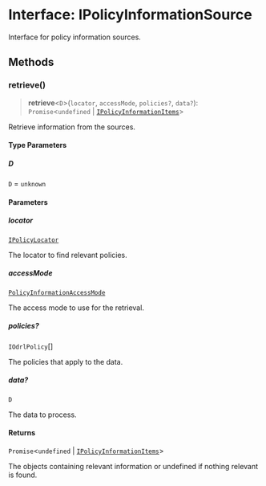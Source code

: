 # Interface: IPolicyInformationSource

Interface for policy information sources.

## Methods

### retrieve()

> **retrieve**\<`D`\>(`locator`, `accessMode`, `policies?`, `data?`): `Promise`\<`undefined` \| [`IPolicyInformationItems`](../type-aliases/IPolicyInformationItems.md)\>

Retrieve information from the sources.

#### Type Parameters

##### D

`D` = `unknown`

#### Parameters

##### locator

[`IPolicyLocator`](IPolicyLocator.md)

The locator to find relevant policies.

##### accessMode

[`PolicyInformationAccessMode`](../type-aliases/PolicyInformationAccessMode.md)

The access mode to use for the retrieval.

##### policies?

`IOdrlPolicy`[]

The policies that apply to the data.

##### data?

`D`

The data to process.

#### Returns

`Promise`\<`undefined` \| [`IPolicyInformationItems`](../type-aliases/IPolicyInformationItems.md)\>

The objects containing relevant information or undefined if nothing relevant is found.
